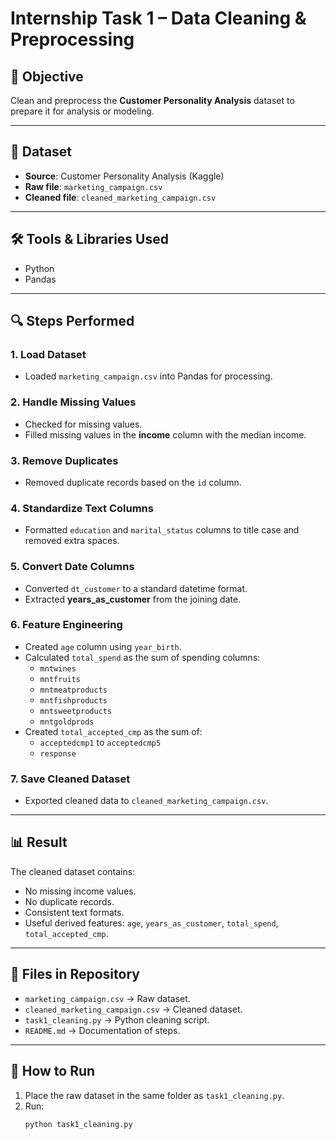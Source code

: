 # Internship Task 1 – Data Cleaning & Preprocessing

## 📌 Objective
Clean and preprocess the **Customer Personality Analysis** dataset to prepare it for analysis or modeling.

---

## 📂 Dataset
- **Source**: Customer Personality Analysis (Kaggle)
- **Raw file**: `marketing_campaign.csv`
- **Cleaned file**: `cleaned_marketing_campaign.csv`

---

## 🛠 Tools & Libraries Used
- Python
- Pandas

---

## 🔍 Steps Performed

### 1. Load Dataset
- Loaded `marketing_campaign.csv` into Pandas for processing.

### 2. Handle Missing Values
- Checked for missing values.
- Filled missing values in the **income** column with the median income.

### 3. Remove Duplicates
- Removed duplicate records based on the `id` column.

### 4. Standardize Text Columns
- Formatted `education` and `marital_status` columns to title case and removed extra spaces.

### 5. Convert Date Columns
- Converted `dt_customer` to a standard datetime format.
- Extracted **years_as_customer** from the joining date.

### 6. Feature Engineering
- Created `age` column using `year_birth`.
- Calculated `total_spend` as the sum of spending columns:
  - `mntwines`
  - `mntfruits`
  - `mntmeatproducts`
  - `mntfishproducts`
  - `mntsweetproducts`
  - `mntgoldprods`
- Created `total_accepted_cmp` as the sum of:
  - `acceptedcmp1` to `acceptedcmp5`
  - `response`

### 7. Save Cleaned Dataset
- Exported cleaned data to `cleaned_marketing_campaign.csv`.

---

## 📊 Result
The cleaned dataset contains:
- No missing income values.
- No duplicate records.
- Consistent text formats.
- Useful derived features: `age`, `years_as_customer`, `total_spend`, `total_accepted_cmp`.

---

## 📎 Files in Repository
- `marketing_campaign.csv` → Raw dataset.
- `cleaned_marketing_campaign.csv` → Cleaned dataset.
- `task1_cleaning.py` → Python cleaning script.
- `README.md` → Documentation of steps.

---

## 🚀 How to Run
1. Place the raw dataset in the same folder as `task1_cleaning.py`.
2. Run:
   ```bash
   python task1_cleaning.py

